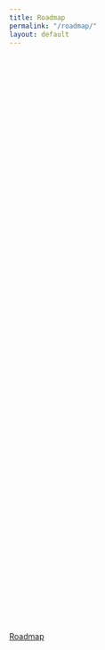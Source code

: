 ```yaml
---
title: Roadmap
permalink: "/roadmap/"
layout: default
---
```


<br>
<div class="embed-responsive embed-responsive-16by9">
  <iframe src="data:image/gif;base64,R0lGODlhAQABAAAAACH5BAEKAAEALAAAAAABAAEAAAICTAEAOw==" class="lazyload embed-responsive-item" data-src=""  style="border:0px #FFFFFF none;" marginheight="0px" marginwidth="0px" height="1000px" width="100%"></iframe>
</div>


<div role="tabpanel" class="tab-pane fade active in" id="github-usage" markdown="1">

[Roadmap]()

</div>
